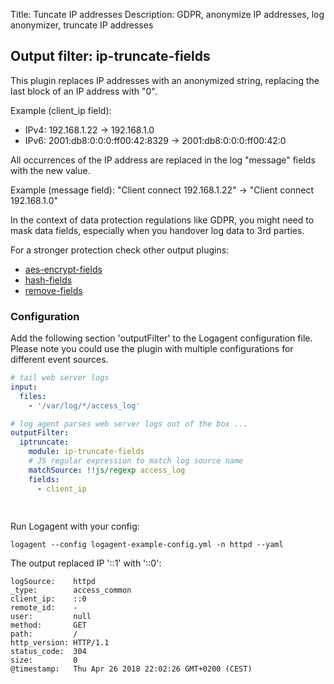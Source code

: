 Title: Tuncate IP addresses 
Description: GDPR, anonymize IP addresses, log anonymizer, truncate IP addresses

## Output filter: ip-truncate-fields 

This plugin replaces IP addresses with an anonymized string, replacing the last block of an IP address with "0". 

Example (client_ip field): 

- IPv4: 192.168.1.22 -> 192.168.1.0
- IPv6: 2001:db8:0:0:0:ff00:42:8329 -> 2001:db8:0:0:0:ff00:42:0

All occurrences of the IP address are replaced in the log "message" fields with the new value. 

Example (message field): 
"Client connect 192.168.1.22"  -> "Client connect 192.168.1.0"

In the context of data protection regulations like GDPR, you might need to mask data fields, especially when you handover log data to 3rd parties. 

For a stronger protection check other output plugins: 

- [aes-encrypt-fields](output-filter-aesencryptfields) 
- [hash-fields](output-filter-hashfields) 
- [remove-fields](output-filter-removefields) 

### Configuration 

Add the following section 'outputFilter' to the Logagent configuration file. Please note you could use the plugin with multiple configurations for different event sources. 

```yaml
# tail web server logs
input: 
  files:
    - '/var/log/*/access_log'

# log agent parses web server logs out of the box ...
outputFilter:
  iptruncate:
    module: ip-truncate-fields
    # JS regular expression to match log source name
    matchSource: !!js/regexp access_log
    fields:
      - client_ip
      
  
```

Run Logagent with your config: 

```
logagent --config logagent-example-config.yml -n httpd --yaml
```

The output replaced IP '::1' with '::0': 

```
logSource:    httpd
_type:        access_common
client_ip:    ::0
remote_id:    -
user:         null
method:       GET
path:         /
http_version: HTTP/1.1
status_code:  304
size:         0
@timestamp:   Thu Apr 26 2018 22:02:26 GMT+0200 (CEST)
```
